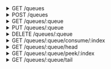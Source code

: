 <details>
<summary>GET /queues</summary>

Get information about every queue,
ordered by order created





##### Responses
- `200`

  A list of queues

  #### Body
```json
{
    "queues": [
        {
            "id": "queue UUID",
            "name": "queue name",
            "ephemeral": "is this queue ephemeral?",
            "capacity": "capacity of this queue",
            "size": "int size of this queue"
        },
        "..."
    ],
    "count": {
        "queues": "int length of the queues list"
    }
}
```



</details>

<details>
<summary>POST /queues</summary>

Create a queue

###### Body
|name|type|description|default|
| - | - | - | - |
|name|string|Name of this queue. Can be used instead interchangeably with its id in API calls, and so it should be unique|random|
|ephemeral|bool|Is this queue ephemeral? Ephemeral queues are not backed by any storage, but instead are completely in memory. This allowes them to be written to read read from quickly, but they are lost when the server goes down|`false`|
|capacity|int or null|The capacity of this queue If messages are pushed onto a full queue, whatever is on the head is pushed out in a fifo style. If the capacity is null, the queue has an unlimited size|`null`|


#### Body
```json
{
    "name": "queue name",
    "ephemeral": "is this queue ephemeral?",
    "capacity": "capacity of this queue"
}
```


##### Responses
- `200`

  The queue was created

  


</details>

<details>
<summary>GET /queues/:queue</summary>

Get information about this queue





##### Responses
- `200`

  Information about this queue

  #### Body
```json
{
    "queue": {
        "id": "queue UUID",
        "name": "queue name",
        "ephemeral": "is this queue ephemeral?",
        "capacity": "capacity of this queue",
        "size": "int size of this queue"
    }
}
```


- `400`

  Nothing was found here

  #### Body
```json
{
    "error": "not_found"
}
```



</details>

<details>
<summary>PUT /queues/:queue</summary>

Put a message onto the tail of this queue
If this queue does not exist, it will be created
populated with the sent message





##### Responses
- `201`

  The message was put onto the queue's tail

  


</details>

<details>
<summary>DELETE /queues/:queue</summary>

Delete this queue
Multiple calls are idempotent, so if there is no queue targeted
nothing will happen





##### Responses
- `204`

  Queue was deleted

  


</details>

<details>
<summary>GET /queues/:queue/consume/:index</summary>

Consume a message from this queue
Consuming a message will return its content,
and delete it from the queue.
Indexing is 0 based, starting from the head,
where the most recent message will be





##### Responses
- `200`

  Whatever is on the queue at this index

  

- `400`

  Nothing is on the queue here

  


</details>

<details>
<summary>GET /queues/:queue/head</summary>

Pop the next message on this queue
This will consume the item at the queue's head
This is equivalent to `GET /queues/:queue/consume/0`





##### Responses
- `200`

  Whatever is on this queue's head

  

- `400`

  Nothing is on the queue here

  


</details>

<details>
<summary>GET /queues/:queue/peek/:index</summary>

Read a message from this queue without consuming it
This functions similarly to `/consume`,
but does not consume messages when they are read.
Thus allowing you to "peek" at messages





##### Responses
- `200`

  Whatever is on the queue at this index

  

- `400`

  Nothing is on the queue here

  


</details>

<details>
<summary>GET /queues/:queue/tail</summary>

Get the last message on this queue
This will consume the items at the queue's tail
This is equivalent to `GET /queues/:queue/consume/<len>`
where `<len>` == this queue's length - 1





##### Responses
- `200`

  Whatever is on this queue's tail

  

- `400`

  Nothing is on the queue here

  


</details>
